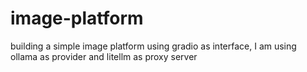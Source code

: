 # image-platform
building a simple image platform using gradio as interface, I am using ollama as provider and litellm as proxy server
